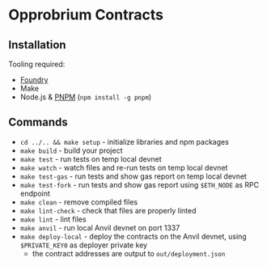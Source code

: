 # Opprobrium Contracts

## Installation

Tooling required:

- [Foundry](https://github.com/gakonst/foundry)
- Make
- Node.js & [PNPM](https://pnpm.io/) (`npm install -g pnpm`)

## Commands

- `cd ../.. && make setup` - initialize libraries and npm packages
- `make build` - build your project
- `make test` - run tests on temp local devnet
- `make watch` - watch files and re-run tests on temp local devnet
- `make test-gas` - run tests and show gas report on temp local devnet
- `make test-fork` - run tests and show gas report using `$ETH_NODE` as RPC endpoint
- `make clean` - remove compiled files
- `make lint-check` - check that files are properly linted
- `make lint` - lint files
- `make anvil` - run local Anvil devnet on port 1337
- `make deploy-local` - deploy the contracts on the Anvil devnet, using `$PRIVATE_KEY0` as deployer private key
  - the contract addresses are output to `out/deployment.json`